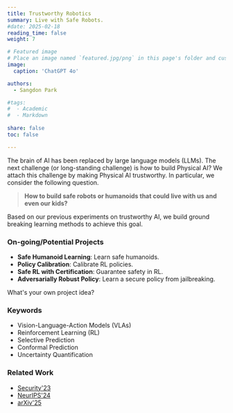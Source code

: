 ```yaml
---
title: Trustworthy Robotics 
summary: Live with Safe Robots.
#date: 2025-02-18
reading_time: false
weight: 7

# Featured image
# Place an image named `featured.jpg/png` in this page's folder and customize its options here.
image:
  caption: 'ChatGPT 4o'

authors:
  - Sangdon Park

#tags:
#  - Academic
#  - Markdown
  
share: false
toc: false

---
```


The brain of AI has been replaced by large language models (LLMs). The next challenge (or long-standing challenge) is how to build Physical AI? We attach this challenge by making Physical AI trustworthy. In particular, we consider the following question.     

> **How to build safe robots or humanoids that could live with us and even our kids?**

Based on our previous experiments on trustworthy AI, we build ground breaking learning methods to achieve this goal. 


### On-going/Potential Projects

* **Safe Humanoid Learning**: Learn safe humanoids.
* **Policy Calibration**: Calibrate RL policies.
* **Safe RL with Certification**: Guarantee safety in RL.    
* **Adversarially Robust Policy**: Learn a secure policy from jailbreaking.

What's your own project idea?


### Keywords
* Vision-Language-Action Models (VLAs)
* Reinforcement Learning (RL) 
* Selective Prediction
* Conformal Prediction
* Uncertainty Quantification

### Related Work
* [Security'23](https://www.usenix.org/conference/usenixsecurity23/presentation/park)
* [NeurIPS'24](https://arxiv.org/abs/2307.09254)
* [arXiv'25](https://arxiv.org/abs/2506.14067)

